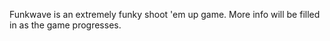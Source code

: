 Funkwave is an extremely funky shoot 'em up game. More info will be filled in as the game progresses.